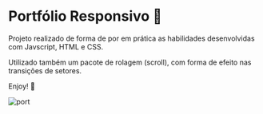 # Portfólio Responsivo 👤

Projeto realizado de forma de por em prática as habilidades desenvolvidas com Javscript, HTML e CSS.

Utilizado também um pacote de rolagem (scroll), com forma de efeito nas transições de setores.

Enjoy! 🚀

![port](https://user-images.githubusercontent.com/89155684/136719449-3d04ab12-20ad-4478-9d3c-f2584ad8fafe.png)

